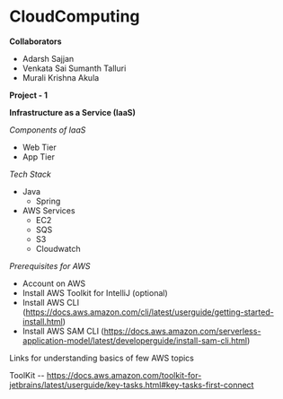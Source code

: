 # CloudComputing

**Collaborators**
- Adarsh Sajjan
- Venkata Sai Sumanth Talluri
- Murali Krishna Akula

**Project - 1**

**Infrastructure as a Service (IaaS)**

*Components of IaaS*

  - Web Tier
  - App Tier


*Tech Stack*
  - Java
      - Spring
  - AWS Services
      - EC2
      - SQS
      - S3
      - Cloudwatch
  
  
  *Prerequisites for AWS*
  
  - Account on AWS
  - Install AWS Toolkit for IntelliJ (optional)
  - Install AWS CLI     (https://docs.aws.amazon.com/cli/latest/userguide/getting-started-install.html)
  - Install AWS SAM CLI     (https://docs.aws.amazon.com/serverless-application-model/latest/developerguide/install-sam-cli.html)
  
  Links for understanding basics of few AWS topics
  
  ToolKit -- https://docs.aws.amazon.com/toolkit-for-jetbrains/latest/userguide/key-tasks.html#key-tasks-first-connect 
  


